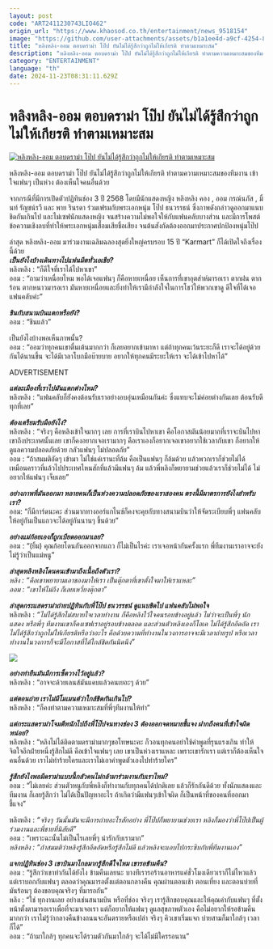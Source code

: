 ```yaml
---
layout: post
code: "ART2411230743LIO462"
origin_url: "https://www.khaosod.co.th/entertainment/news_9518154"
image: "https://github.com/user-attachments/assets/b1a1ee4d-a9cf-4254-82c8-3d2237a583c2"
title: "หลิงหลิง-ออม ตอบดราม่า โป๊ป ยันไม่ได้รู้สึกว่าถูกไม่ให้เกียรติ ทำตามเหมาะสม"
description: "หลิงหลิง-ออม ตอบดราม่า โป๊ป ยันไม่ได้รู้สึกว่าถูกไม่ให้เกียรติ ทำตามความเหมาะสมของทึมงาน เข้าใจแฟนๆ เป็นห่วง ต้องเห็นใจคนอื่นด้วย"
category: "ENTERTAINMENT"
language: "th"
date: 2024-11-23T08:31:11.629Z
---
```


# หลิงหลิง-ออม ตอบดราม่า โป๊ป ยันไม่ได้รู้สึกว่าถูกไม่ให้เกียรติ ทำตามเหมาะสม

[![หลิงหลิง-ออม ตอบดราม่า โป๊ป ยันไม่ได้รู้สึกว่าถูกไม่ให้เกียรติ ทำตามเหมาะสม](https://www.khaosod.co.th/wpapp/uploads/2024/11/lingormpope2311679998.jpg "หลิงหลิง-ออม ตอบดราม่า โป๊ป ยันไม่ได้รู้สึกว่าถูกไม่ให้เกียรติ ทำตามเหมาะสม")](https://www.khaosod.co.th/wpapp/uploads/2024/11/lingormpope2311679998.jpg)

หลิงหลิง-ออม ตอบดราม่า โป๊ป ยันไม่ได้รู้สึกว่าถูกไม่ให้เกียรติ ทำตามความเหมาะสมของทึมงาน เข้าใจแฟนๆ เป็นห่วง ต้องเห็นใจคนอื่นด้วย

จากกรณีที่มีการเปิดตัวปฏิทินช่อง 3 ปี 2568 โดยมีนักแสดงหญิง หลิงหลิง คอง , ออม กรณ์นภัส , มิ้นท์ รัญชน์รวี และ พาย รินรดา ร่วมเฟรมกับพระเอกหนุ่ม โป๊ป ธนวรรธน์ ซึ่งภาพดังกล่าวดูออกมาแนบชิดกันเกินไป และไม่เซฟนักแสดงหญิง จนสร้างความไม่พอใจให้กับแฟนคลับบางส่วน และมีการโพสต์ข้อความเชิงลบที่ทำให้พระเอกหนุ่มเสื่อมเสียชื่อเสียง จนต้นสังกัดต้องออกมาประกาศปกป้องหนุ่มโป๊ป

ล่าสุด หลิงหลิง-ออม มาร่วมงานเฉลิมฉลองสุดยิ่งใหญ่ครบรอบ 15 ปี “Karmart” ก็ได้เปิดใจถึงเรื่องนี้ด้วย  
_**เป็นยังไงบ้างเดินทางไปแฟนมีตทั่วเอเชีย?**_  
หลิงหลิง : “ก็ดีใจที่เราได้ไปหาเขา”  
ออม : “ถามว่าเหนื่อยไหม พอได้เจอแฟนๆ ก็คือหายเหนื่อย เห็นการที่เขาอุตส่าห์มารอเรา ตากฝน ตากร้อน ตากหนาวมารอเรา มันหายเหนื่อยและยิ่งทำให้เรามีกำลังใจในการโชว์ให้พวกเขาดู ดีใจที่ได้เจอแฟนคลับค่ะ”

_**ชินกับสนามบินแตกหรือยัง?**_  
ออม : “ชินแล้ว”

เป็นยังไงบ้างพอเห็นภาพนั้น?  
ออม : “ออมว่าทุกคนเขาตื่นเต้นมากกว่า ก็เลยอยากเข้ามาหา แต่ถ้าทุกคนเว้นระยะก็ดี เราจะได้อยู่ด้วยกันได้นานขึ้น จะได้มีเวลาโบกมือบ๊ายบาย อยากให้ทุกคนมีระยะให้เรา จะได้เข้าไปหาได้”

ADVERTISEMENT

_**แต่ละเมืองที่เราไปมันแตกต่างไหม?**_  
หลิงหลิง : “แฟนคลับก็ยังคงต้อนรับเราอย่างอบอุ่นเหมือนกันค่ะ ซึ่งแทบจะไม่ค่อยต่างกันเลย ต้อนรับดีทุกที่เลย”

_**ต้องเตรียมรับมือยังไง?**_  
หลิงหลิง : “จริงๆ คือหลิงเข้าใจมากๆ เลย การที่เราบินไปหาเขา คือโอกาสมันน้อยมากที่เราจะบินไปหาเขาถึงประเทศนั้นเลย เขาก็คงอยากเจอเรามากๆ คือเราเองก็อยากเจอเขาอยากใช้เวลากับเขา ก็อยากให้ดูแลความปลอดภัยด้วย กลัวแฟนๆ ไม่ปลอดภัย”  
ออม : “ถ้าสมมติอัดๆ เข้ามา ไม่ใช่แค่เรานะที่ล้ม คือเป็นแฟนๆ ก็ล้มด้วย แล้วพวกเราก็ช่วยไม่ได้ เหมือนคราวที่แล้วไปประเทศไหนสักที่แล้วมีแฟนๆ ล้ม แล้วพี่หลิงก็พยายามช่วยแล้วเราก็ช่วยไม่ได้ ไม่อยากให้แฟนๆ เจ็บเลย”

_**อย่างภาพที่มันออกมา หลายคนก็เป็นห่วงความปลอดภัยของเราสองคน ตรงนี้มีมาตรการยังไงสำหรับเรา?**_  
ออม: “ก็มีการ์ดนะคะ ส่วนมากทางออร์แกไนซ์ก็คงจะคุยกับทางสนามบินว่าให้จัดระเบียบพี่ๆ แฟนคลับให้อยู่กันเป็นแถวจะได้อยู่กันนานๆ ขึ้นด้วย”

_**อย่างแม่ก้อยเองก็ถูกเบียดออกมาเลย?**_  
ออม : “(ยิ้ม) คุณก้อยโดนกันออกจากแถว ก็ไม่เป็นไรค่ะ เราเจอหน้ากันครั้งแรก พี่ทีมงานเราอาจจะยังไม่รู้ว่าเป็นแม่หนู”

_**ล่าสุดหลิงหลิงโดนคนเข้ามาถึงเนื้อถึงตัวเรา?**_  
_หลิง : “คือเขาพยายามเอาของมาให้เรา เป็นตุ๊กตาที่เขาตั้งใจมาให้เราแหละ”_  
_ออม : “เขาให้ไม่ถึง ก็เลยเหวี่ยงตุ๊กตา”_

_**ล่าสุดกระแสดราม่าถ่ายปฏิทินกับพี่โป๊ป ธนวรรธน์ ดูแนบชิดไป แฟนคลับไม่พอใจ**_  
หลิงหลิง : _“ไม่ได้รู้สึกไม่สบายใจเวลาทำงาน ก็คือหลิงไว้ใจคนรอบข้างอยู่แล้ว ไม่ว่าจะเป็นพี่ๆ นักแสดง หรือพี่ๆ ทีมงานเขาก็คงเซฟเราอยู่รอบข้างตลอด และส่วนตัวหลิงเองก็โอเค ไม่ได้รู้สึกอึดอัด เราไม่ได้รู้สึกว่าถูกไม่ให้เกียรติหรือว่าอะไร คือด้วยความที่ทำงานในวงการอาจจะมีเวลาถ่ายรูป หรือเวลาทำงานในวงการก็จะมีโอกาสที่ได้ใกล้ชิดกันนิดนึง”_

[![](https://www.khaosod.co.th/wpapp/uploads/2024/11/lingormpope23116712.jpg)](https://www.khaosod.co.th/wpapp/uploads/2024/11/lingormpope23116712.jpg)

_**อย่างท่ายืนมันมีการเซ็ตวางไว้อยู่แล้ว?**_  
หลิงหลิง : “อาจจะด้วยเลนส์มันแคบแล้วคนเยอะๆ ด้วย”

_**แต่ตอนถ่าย เราไม่มีโมเมนต์ว่าใกล้ชิดกันเกินไป?**_  
หลิงหลิง : “ก็คงทำตามความเหมาะสมที่พี่ๆทีมงานให้ทำ”

_**แต่กระแสดราม่าโจมตีหนักไปถึงพี่โป๊ปจนทางช่อง 3 ต้องออกจดหมายชี้แจง ฝากถึงคนที่เข้าใจผิดหน่อย?**_  
หลิงหลิง : “หลิงไม่ได้ติดตามดราม่ามากๆขอโทษนะคะ ก็วอนทุกคนอย่าใช้คำพูดที่รุนแรงเกิน ทำให้จิตใจอีกฝ่ายหนึ่งรู้สึกไม่ดี คือเข้าใจแฟนๆ เลย เขาเป็นห่วงเราแหละ เพราะเขารักเรา แต่เราก็ต้องเห็นใจคนอื่นด้วย เราไม่ทำร้ายใครและเราไม่เอาคำพูดตัวเองไปทำร้ายใคร”

_**รู้สึกยังไงพอมีดราม่าแบบนี้กลัวคนไม่กล้ามาร่วมงานกับเราไหม?**_  
ออม : “ไม่เลยค่ะ ส่วนตัวหนูกับพี่หลิงก็ทำงานกับทุกคนได้ปกติเลย แล้วก็รักกันดีด้วย ทั้งนักแสดงและทีมงาน ก็เลยรู้สึกว่า ไม่ได้เป็นปัญหาอะไร ถ้าเกิดว่ามีแฟนๆเข้าใจผิด ก็เป็นหน้าที่ของคนที่ออกมาชี้แจง”

หลิงหลิง : _“จริงๆ วันนั้นมันจะมีการถ่ายอะไรสักอย่าง พี่โป๊ปก็พยายามช่วยเรา หลิงก็มองว่าพี่โป๊ปเป็นผู้ร่วมงานและพี่ชายที่นิสัยดี”_  
ออม : “เพราะฉะนั้นไม่เป็นไรเลยพี่ๆ น่ารักกับเรามาก”  
_หลิงหลิง : “ถ้าสมมติว่าหลิงรู้สึกอึดอัดหรือรู้สึกไม่ดี แล้วหลิงจะแอบไปกระซิบกับพี่ทีมงานเอง”_

_**แจกปฏิทินช่อง 3 เขาบินมาไกลมากรู้สึกดีใจไหม เขารอข้ามคืน?**_  
ออม : “รู้สึกว่าเขาทำกันได้ยังไง ข้ามคืนเลยนะ บางทีเรารอร้านอาหารแค่ชั่วโมงเดียวเราก็ไม่ไหวแล้ว แต่เราบอกกับแฟนๆ ตลอดว่าคุณมารอตั้งแต่ตอนกลางคืน คุณผ่านตอนเช้า ตอนเที่ยง และตอนบ่ายที่มันร้อนๆ ต้องขอบคุณจริงๆ ที่มารอกัน”  
หลิง : “ใช่ ทุกงานเลย อย่างเช่นสนามบิน หรือที่ช่อง จริงๆ เรารู้สึกขอบคุณและให้คุณค่ากับแฟนๆ ที่ตั้งหน้าตั้งตามารอเราเพื่อที่จะมาเจอเรา แต่ก็อยากให้แฟนๆ ดูแลสุขภาพตัวเอง คือไม่อยากให้รอข้ามคืนมากกว่า เราไม่รู้ว่ากลางคืนข้างถนนจะอันตรายหรือเปล่า จริงๆ คิวเขาเริ่มแจก บ่ายสามก็มาใกล้ๆ เวลาก็ได้”  
ออม : “ถ้ามาใกล้ๆ ทุกคนจะได้รวมตัวกันมาใกล้ๆ จะได้ไม่มีใครรอนาน”